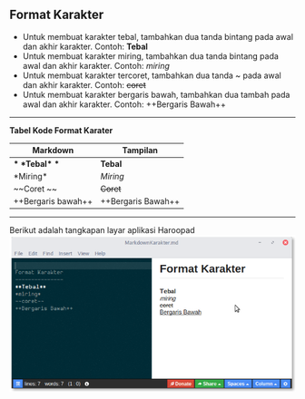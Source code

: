 
Format Karakter
---------------
 + Untuk membuat karakter tebal, tambahkan dua tanda bintang pada awal dan akhir karakter.
  Contoh: **Tebal**
 + Untuk membuat karakter miring, tambahkan dua tanda bintang pada awal dan akhir karakter.
   Contoh: *miring*
 + Untuk membuat karakter tercoret, tambahkan dua tanda ~ pada awal dan akhir karakter.
   Contoh: ~~coret~~
 + Untuk membuat karakter bergaris bawah, tambahkan dua tambah pada awal dan akhir karakter.
   Contoh: ++Bergaris Bawah++


---
**Tabel Kode Format Karater**

| Markdown | Tampilan |
|--------|--------|
| **\*** **\***Tebal**\*** **\***   |     **Tebal** |
| \*Miring*   |     *Miring* |
| \~~Coret \~~  |     ~~Coret~~ |
| \++Bergaris bawah++   |     ++Bergaris Bawah++ |

---
Berikut adalah tangkapan layar aplikasi Haroopad
![](/Assets/Images/Markdown/Karakter.png)





